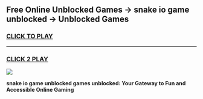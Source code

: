 
## Free Online Unblocked Games → snake io game unblocked → Unblocked Games
<h3>
<a href="https://premium.freeplayer.one?title=snake_io_game_unblocked&ref=21F">CLICK TO PLAY</a></h3>
<hr>

<h3>
<a href="https://premium.freeplayer.one?title=snake_io_game_unblocked&ref=21F">CLICK 2 PLAY</a>
  
</h3>

<a href="https://premium.freeplayer.one?title=snake_io_game_unblocked&ref=21F/"><img src="https://clearcache.store/games.png"></a>


**snake io game unblocked games unblocked: Your Gateway to Fun and Accessible Online Gaming**
